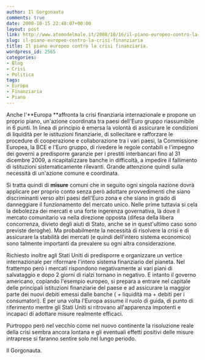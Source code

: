 ```yaml
---
author: Il Gorgonauta
comments: true
date: 2008-10-15 22:48:07+00:00
layout: post
link: http://www.atomodelmale.it/2008/10/16/il-piano-europeo-contro-la-crisi-finanziaria/
slug: il-piano-europeo-contro-la-crisi-finanziaria
title: Il piano europeo contro la crisi finanziaria.
wordpress_id: 2565
categories:
- Blog
- Crisi
- Politica
tags:
- Europa
- Finanziaria
- Piano
---
```


Anche l'**Europa **affronta la crisi finanziaria internazionale e propone un proprio piano, un'azione coordinata tra paesi dell'Euro gruppo riassumibile in 6 punti. In linea di principio è emersa la volontà di assicurare le condizioni di liquidità per le istituzioni finanziarie, di sollecitare e rafforzare le procedure di cooperazione e collaborazione tra i vari paesi, la Commissione Europea, la BCE e l'Euro gruppo, di rivedere le regole contabili e l'impegno dei governi a predisporre garanzie per i prestiti interbancari fino al 31 dicembre 2009, a ricapitalizzare banche in difficoltà, a impedire il fallimento di istituzioni sistematicamente rilevanti. Grande attenzione quindi sulla necessità di un'azione comune e coordinata.

Si tratta quindi di **misure** comuni che in seguito ogni singola nazione dovrà applicare per proprio conto senza però adottare provvedimenti che siano discriminanti verso altri paesi dell'Euro zona e che siano in grado di danneggiare il funzionamento del mercato unico. Nelle prime tuttavia si cela la debolezza dei mercati e una forte ingerenza governativa, là dove il mercato comunitario va nella direzione opposta (difesa della libera concorrenza, divieto degli aiuti di Stato, anche se in quest'ultimo caso sono previste deroghe). Ma probabilmente la necessità di risolvere la crisi e di assicurare la stabilità dei mercati (e quindi dell'intero sistema economico) sono talmente importanti da prevalere su ogni altra considerazione.

<!-- more -->


Richiesto inoltre agli Stati Uniti di predisporre e organizzare un vertice internazionale per riformare l'intero sistema finanziario del pianeta. Nel frattempo però i mercati rispondono negativamente ai vari piani di salvataggio e dopo 2 giorni di rialzi tornano in negativo. E intanto il governo americano, copiando l'esempio europeo, si prepara a entrare nel capitale delle principali istituzioni finanziarie del paese e ad assicurare la maggior parte dei nuovi debiti emessi dalle banche ( + liquidità ma + debiti per i consumatori). E per una volta l'Europa assume il ruolo di guida, di punto di riferimento mentre gli Stati Uniti si ritrovano all'apparenza impotenti e incapaci di adottare misure realmente efficaci.

Purtroppo però nel vecchio come nel nuovo continente la risoluzione reale della crisi sembra ancora lontana e gli eventuali effetti positivi delle misure intraprese si faranno sentire solo nel lungo periodo.

Il Gorgonauta.
